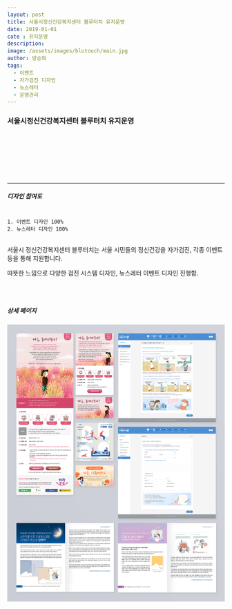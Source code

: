 ```yaml
---
layout: post
title: 서울시정신건강복지센터 블루터치 유지운영
date: 2019-01-01
cate : 유지운영
description:
image: /assets/images/blutouch/main.jpg
author: 방승화
tags:
  - 이벤트
  - 자가검진 디자인
  - 뉴스레터
  - 운영관리
---
```


<h3>서울시정신건강복지센터 블루터치 유지운영</h3>
<br><br><br><br><br><br>
<hr>

##### 디자인 참여도
<pre>
<code>
1. 이벤트 디자인 100%
2. 뉴스레터 디자인 100%
</code>
</pre>

<p>
서울시 정신건강복지센터 블루터치는 서울 시민들의 정신건강을 자가검진, 각종 이벤트 등을 통해 지원합니다.</p>
<p>
따뜻한 느낌으로 다양한 검진 시스템 디자인, 뉴스레터 이벤트 디자인 진행함.

</p>
<br>
<br>

##### 상세 페이지
![pc_main](/assets/images/blutouch/view.jpg)
